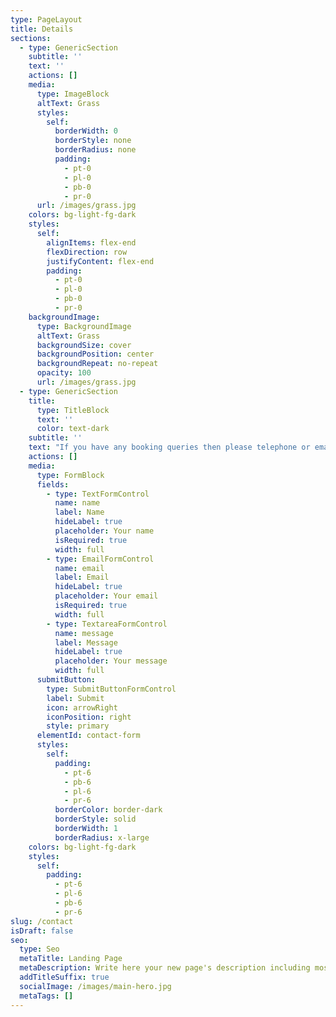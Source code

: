 ```yaml
---
type: PageLayout
title: Details
sections:
  - type: GenericSection
    subtitle: ''
    text: ''
    actions: []
    media:
      type: ImageBlock
      altText: Grass
      styles:
        self:
          borderWidth: 0
          borderStyle: none
          borderRadius: none
          padding:
            - pt-0
            - pl-0
            - pb-0
            - pr-0
      url: /images/grass.jpg
    colors: bg-light-fg-dark
    styles:
      self:
        alignItems: flex-end
        flexDirection: row
        justifyContent: flex-end
        padding:
          - pt-0
          - pl-0
          - pb-0
          - pr-0
    backgroundImage:
      type: BackgroundImage
      altText: Grass
      backgroundSize: cover
      backgroundPosition: center
      backgroundRepeat: no-repeat
      opacity: 100
      url: /images/grass.jpg
  - type: GenericSection
    title:
      type: TitleBlock
      text: ''
      color: text-dark
    subtitle: ''
    text: "If you have any booking queries then please telephone or email Joyce (<bookings@whitcamp.co.uk>).\n\nFor more general queries please use the form to the right or email\_<committee@whitcamp.co.uk>.\n"
    actions: []
    media:
      type: FormBlock
      fields:
        - type: TextFormControl
          name: name
          label: Name
          hideLabel: true
          placeholder: Your name
          isRequired: true
          width: full
        - type: EmailFormControl
          name: email
          label: Email
          hideLabel: true
          placeholder: Your email
          isRequired: true
          width: full
        - type: TextareaFormControl
          name: message
          label: Message
          hideLabel: true
          placeholder: Your message
          width: full
      submitButton:
        type: SubmitButtonFormControl
        label: Submit
        icon: arrowRight
        iconPosition: right
        style: primary
      elementId: contact-form
      styles:
        self:
          padding:
            - pt-6
            - pb-6
            - pl-6
            - pr-6
          borderColor: border-dark
          borderStyle: solid
          borderWidth: 1
          borderRadius: x-large
    colors: bg-light-fg-dark
    styles:
      self:
        padding:
          - pt-6
          - pl-6
          - pb-6
          - pr-6
slug: /contact
isDraft: false
seo:
  type: Seo
  metaTitle: Landing Page
  metaDescription: Write here your new page's description including most relevant keywords.
  addTitleSuffix: true
  socialImage: /images/main-hero.jpg
  metaTags: []
---
```

